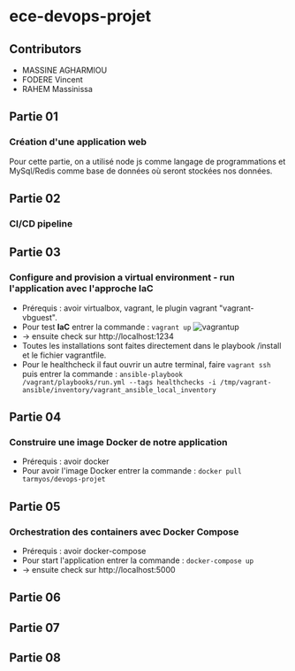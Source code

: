 # ece-devops-projet

## Contributors

- MASSINE AGHARMIOU
- FODERE Vincent
- RAHEM Massinissa

## Partie 01

### Création d'une application web

Pour cette partie, on a utilisé node js comme langage de programmations et MySql/Redis comme base de données où seront stockées nos données.

## Partie 02

### CI/CD pipeline

## Partie 03

### Configure and provision a virtual environment - run l'application avec l'approche IaC

- Prérequis : avoir virtualbox, vagrant, le plugin vagrant "vagrant-vbguest".
- Pour test **IaC** entrer la commande :
```vagrant up``` 
![vagrantup](image/vagrantup.png)
- -> ensuite check sur http://localhost:1234
- Toutes les installations sont faites directement dans le playbook /install et le fichier vagrantfile.
- Pour le healthcheck il faut ouvrir un autre terminal, faire ```vagrant ssh``` puis entrer la commande :
```ansible-playbook /vagrant/playbooks/run.yml --tags healthchecks -i /tmp/vagrant-ansible/inventory/vagrant_ansible_local_inventory```

## Partie 04

### Construire une image Docker de notre application

- Prérequis : avoir docker
- Pour avoir l'image Docker entrer la commande :
```docker pull tarmyos/devops-projet``` 

## Partie 05

### Orchestration des containers avec Docker Compose

- Prérequis : avoir docker-compose
- Pour start l'application entrer la commande :
```docker-compose up```
- -> ensuite check sur http://localhost:5000

## Partie 06

## Partie 07

## Partie 08
